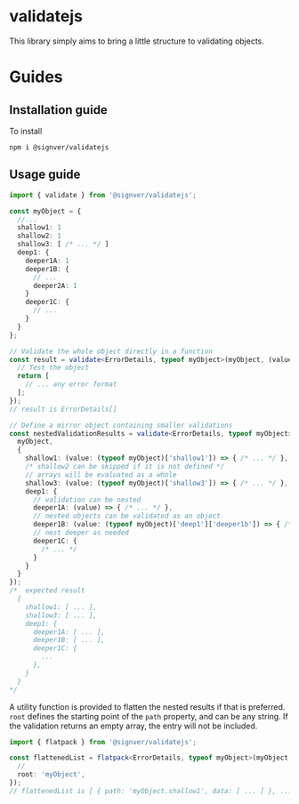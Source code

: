 # validatejs

This library simply aims to bring a little structure to validating objects.

# Guides

## Installation guide

To install

`npm i @signver/validatejs`

## Usage guide

```typescript
import { validate } from '@signver/validatejs';

const myObject = {
  //...
  shallow1: 1
  shallow2: 1
  shallow3: [ /* ... */ ]
  deep1: {
    deeper1A: 1
    deeper1B: {
      // ...
      deeper2A: 1
    }
    deeper1C: {
      // ...
    }
  }
};

// Validate the whole object directly in a function
const result = validate<ErrorDetails, typeof myObject>(myObject, (value) => {
  // Test the object
  return [
    // ... any error format
  ];
});
// result is ErrorDetails[]

// Define a mirror object containing smaller validations
const nestedValidationResults = validate<ErrorDetails, typeof myObject>(
  myObject,
  {
    shallow1: (value: (typeof myObject)['shallow1']) => { /* ... */ },
    /* shallow2 can be skipped if it is not defined */
    // arrays will be evaluated as a whole
    shallow3: (value: (typeof myObject)['shallow3']) => { /* ... */ },
    deep1: {
      // validation can be nested
      deeper1A: (value) => { /* ... */ },
      // nested objects can be validated as an object
      deeper1B: (value: (typeof myObject)['deep1']['deeper1b']) => { /* ... */ },
      // nest deeper as needed
      deeper1C: {
        /* ... */
      }
    }
  }
});
/*  expected result
  {
    shallow1: [ ... ],
    shallow3: [ ... ],
    deep1: {
      deeper1A: [ ... ],
      deeper1B: [ ... ],
      deeper1C: {
        ...
      },
    }
  }
*/
```

A utility function is provided to flatten the nested results if that is preferred.
`root` defines the starting point of the `path` property, and can be any string.
If the validation returns an empty array, the entry will not be included.

```typescript
import { flatpack } from '@signver/validatejs';

const flattenedList = flatpack<ErrorDetails, typeof myObject>(myObject, {
  //
  root: 'myObject',
});
// flattenedList is [ { path: 'myObject.shallow1', data: [ ... ] }, ... ]
```
